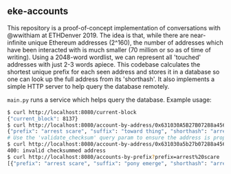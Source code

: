 ## eke-accounts

This repository is a proof-of-concept implementation of conversations
with @wwithiam at ETHDenver 2019. The idea is that, while there are
near-infinite unique Ethereum addresses (2^160), the number of addresses
which have been interacted with is much smaller (70 million or so as of
time of writing). Using a 2048-word wordlist, we can represent all
'touched' addresses with just 2-3 words apiece. This codebase calculates
the shortest unique prefix for each seen address and stores it in a
database so one can look up the full address from its 'shorthash'. It
also implements a simple HTTP server to help query the database
remotely.

`main.py` runs a service which helps query the database.
Example usage:
```bash
$ curl http://localhost:8080/current-block
{"current_block": 8137}
$ curl http://localhost:8080/account-by-address/0x631030A5B27B07288a45696F189E1114f12A81c0
{"prefix": "arrest scare", "suffix": "toward thing", "shorthash": "arrest scare family", "address": "0x631030A5B27B07288a45696F189E1114f12A81c0"}
# Use the 'validate_checksum' query param to ensure the address is properly checksummed.
$ curl http://localhost:8080/account-by-address/0x631030a5b27b07288a45696f189e1114f12a81c0?validate_checksum
400: invalid checksummed address
$ curl http://localhost:8080/accounts-by-prefix?prefix=arrest%20scare
[{"prefix": "arrest scare", "suffix": "pony emerge", "shorthash": "arrest scare motion", "address": "0x6310B020fD98044957995092090F17F04e52cdfD"}, {"prefix": "arrest scare", "suffix": "toward thing", "shorthash": "arrest scare family", "address": "0x631030A5B27B07288a45696F189E1114f12A81c0"}]
```
